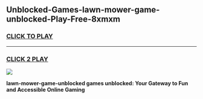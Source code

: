 
## Unblocked-Games-lawn-mower-game-unblocked-Play-Free-8xmxm
<h3>
<a href="https://premium76.site?title=lawn-mower-game-unblocked&ref=22A">CLICK TO PLAY</a></h3>
<hr>

<h3>
<a href="https://premium76.site?title=lawn-mower-game-unblocked&ref=22A">CLICK 2 PLAY</a>
  
</h3>

<a href="https://premium76.site?title=lawn-mower-game-unblocked&ref=22A"><img src="https://clearcache.store/games.png"></a>


**lawn-mower-game-unblocked games unblocked: Your Gateway to Fun and Accessible Online Gaming**
